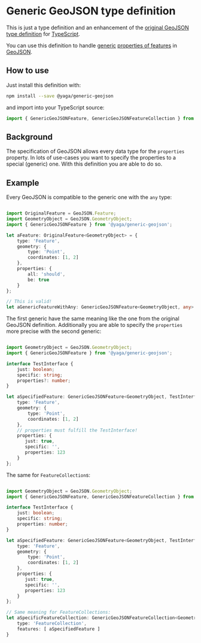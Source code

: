 # Generic GeoJSON type definition

This is just a type definition and an enhancement of the 
[original GeoJSON type definition](https://github.com/DefinitelyTyped/DefinitelyTyped/tree/master/geojson) for 
[TypeScript](http://www.typescriptlang.org/).

You can use this definition to handle [generic](https://www.typescriptlang.org/docs/handbook/generics.html)
[properties of features](http://geojson.org/geojson-spec.html#feature-objects) in [GeoJSON](http://geojson.org/).

## How to use

Just install this definition with:

```bash
npm install --save @yaga/generic-geojson
```

and import into your TypeScript source:

```typescript
import { GenericGeoJSONFeature, GenericGeoJSONFeatureCollection } from '@yaga/generic-geojson';
```

## Background

The specification of GeoJSON allows every data type for the `properties` property.
In lots of use-cases you want to specify the properties to a special (generic) one.
With this definition you are able to do so.

## Example

Every GeoJSON is compatible to the generic one with the `any` type:

```typescript

import OriginalFeature = GeoJSON.Feature;
import GeometryObject = GeoJSON.GeometryObject;
import { GenericGeoJSONFeature } from '@yaga/generic-geojson';

let aFeature: OriginalFeature<GeometryObject> = {
    type: 'Feature',
    geometry: {
        type: 'Point',
        coordinates: [1, 2]
    },
    properties: {
        all: 'should',
        be: true
    }
};

// This is valid!
let aGenericFeatureWithAny: GenericGeoJSONFeature<GeometryObject, any> = aFeature;

```

The first generic have the same meaning like the one from the original GeoJSON definition.
Additionally you are able to specify the `properties` more precise with the second generic:

```typescript

import GeometryObject = GeoJSON.GeometryObject;
import { GenericGeoJSONFeature } from '@yaga/generic-geojson';

interface TestInterface {
    just: boolean;
    specific: string;
    properties?: number;
}

let aSpecifiedFeature: GenericGeoJSONFeature<GeometryObject, TestInterface> = {
    type: 'Feature',
    geometry: {
        type: 'Point',
        coordinates: [1, 2]
    },
    // properties must fulfill the TestInterface!
    properties: {
       just: true,
       specific: '',
       properties: 123
    }
};

```

The same for `FeatureCollection`s:

```typescript

import GeometryObject = GeoJSON.GeometryObject;
import { GenericGeoJSONFeature, GenericGeoJSONFeatureCollection } from '@yaga/generic-geojson';

interface TestInterface {
    just: boolean;
    specific: string;
    properties: number;
}

let aSpecifiedFeature: GenericGeoJSONFeature<GeometryObject, TestInterface> = {
    type: 'Feature',
    geometry: {
        type: 'Point',
        coordinates: [1, 2]
    },
    properties: {
       just: true,
       specific: '',
       properties: 123
    }
};

// Same meaning for FeatureCollections:
let aSpecificFeatureCollection: GenericGeoJSONFeatureCollection<GeometryObject, TestInterface> = {
    type: 'FeatureCollection',
    features: [ aSpecifiedFeature ]
}

```